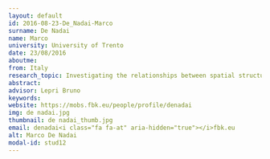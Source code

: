 ```yaml
---
layout: default 
id: 2016-08-23-De_Nadai-Marco
surname: De Nadai
name: Marco
university: University of Trento
date: 23/08/2016
aboutme: 
from: Italy
research_topic: Investigating the relationships between spatial structures and urban characteristics
abstract: 
advisor: Lepri Bruno
keywords: 
website: https://mobs.fbk.eu/people/profile/denadai
img: de nadai.jpg
thumbnail: de nadai_thumb.jpg
email: denadai<i class="fa fa-at" aria-hidden="true"></i>fbk.eu
alt: Marco De Nadai
modal-id: stud12
---
```


